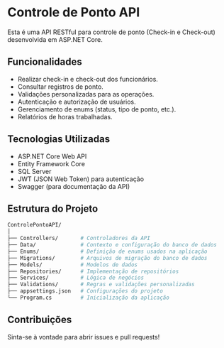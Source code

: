 # Controle de Ponto API

Esta é uma API RESTful para controle de ponto (Check-in e Check-out) desenvolvida em ASP.NET Core.

## Funcionalidades
- Realizar check-in e check-out dos funcionários.
- Consultar registros de ponto.
- Validações personalizadas para as operações.
- Autenticação e autorização de usuários.
- Gerenciamento de enums (status, tipo de ponto, etc.).
- Relatórios de horas trabalhadas.

## Tecnologias Utilizadas
- ASP.NET Core Web API
- Entity Framework Core
- SQL Server
- JWT (JSON Web Token) para autenticação
- Swagger (para documentação da API)

## Estrutura do Projeto
```bash
ControlePontoAPI/
│
├── Controllers/       # Controladores da API
├── Data/              # Contexto e configuração do banco de dados
├── Enums/             # Definição de enums usados na aplicação
├── Migrations/        # Arquivos de migração do banco de dados
├── Models/            # Modelos de dados
├── Repositories/      # Implementação de repositórios
├── Services/          # Lógica de negócios
├── Validations/       # Regras e validações personalizadas
├── appsettings.json   # Configurações do projeto
└── Program.cs         # Inicialização da aplicação
```
## Contribuições
Sinta-se à vontade para abrir issues e pull requests!
